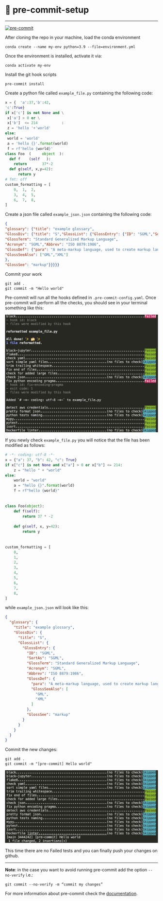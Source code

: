 # 📕 pre-commit-setup
----------------------------------------------------------------
[![pre-commit](https://img.shields.io/badge/pre--commit-enabled-brightgreen?logo=pre-commit&logoColor=white)](https://github.com/pre-commit/pre-commit)

After cloning the repo in your machine, load the conda environment
```shell
conda create --name my-env python=3.9 --file=environment.yml
```

Once the environment is installed, activate it via:
```shell
conda activate my-env
```

Install the git hook scripts
```shell
pre-commit install
```

Create a python file called `example_file.py` containing the following code:
```python
x = {  'a':37,'b':42,
'c':True}
if x['c'] is not None and \
 x['a'] > 0 or \
 x['b']  <= 214           :
 z = 'hello '+'world'
else:
 world = 'world'
 a = 'hello {}'.format(world)
 f = rf'hello {world}'
class Foo  (     object  ):
  def f    (self   ):
    return       37*-2
  def g(self, x,y=42):
      return y
# fmt: off
custom_formatting = [
    0,  1,  2,
    3,  4,  5,
    6,  7,  8,
]
```

Create a json file called `example_json.json` containing the following code:
```json
{
"glossary": {"title": "example glossary",
"GlossDiv": {"title": "S","GlossList": {"GlossEntry": {"ID": "SGML","SortAs": "SGML",
"GlossTerm": "Standard Generalized Markup Language",
"Acronym": "SGML","Abbrev": "ISO 8879:1986",
"GlossDef": {"para": "A meta-markup language, used to create markup languages such as DocBook.",
"GlossSeeAlso": ["GML","XML"]
},
"GlossSee": "markup"}}}}}

```

Commit your work

```shell
git add .
git commit -m "Hello world"
```

Pre-commit will run all the hooks defined in `.pre-commit-config.yaml`. Once pre-commit will perform all the checks, you should see in your terminal something like this:

![before pre-commit](./images/before.png)

If you newly check `example_file.py` you will notice that the file has been modified as follows:

```python
# -*- coding: utf-8 -*-
x = {"a": 37, "b": 42, "c": True}
if x["c"] is not None and x["a"] > 0 or x["b"] <= 214:
    z = "hello " + "world"
else:
    world = "world"
    a = "hello {}".format(world)
    f = rf"hello {world}"


class Foo(object):
    def f(self):
        return 37 * -2

    def g(self, x, y=42):
        return y


custom_formatting = [
    0,
    1,
    2,
    3,
    4,
    5,
    6,
    7,
    8,
]
```

while `example_json.json` will look like this:

```json
{
  "glossary": {
    "title": "example glossary",
    "GlossDiv": {
      "title": "S",
      "GlossList": {
        "GlossEntry": {
          "ID": "SGML",
          "SortAs": "SGML",
          "GlossTerm": "Standard Generalized Markup Language",
          "Acronym": "SGML",
          "Abbrev": "ISO 8879:1986",
          "GlossDef": {
            "para": "A meta-markup language, used to create markup languages such as DocBook.",
            "GlossSeeAlso": [
              "GML",
              "XML"
            ]
          },
          "GlossSee": "markup"
        }
      }
    }
  }
}
```

Commit the new changes:

```shell
git add .
git commit -m "[pre-commit] Hello world"
```

![after pre-commit](./images/after.png)

This time there are no Failed tests and you can finally push your changes on github.

---
**Note**: in the case you want to avoid running pre-commit add the option `--no-verify` i.e.:
```shell
git commit --no-verify -m “commit my changes”
```

For more information about pre-commit check the [documentation](https://pre-commit.com).
